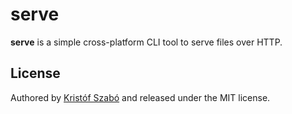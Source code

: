 # serve

**serve** is a simple cross-platform CLI tool to serve files over HTTP.

## License
Authored by [Kristóf Szabó](mailto:kristofszabo@protonmail.com) and released under the MIT license.
